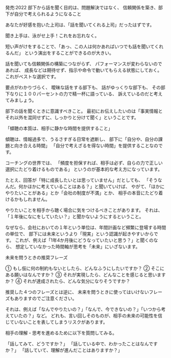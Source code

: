 発売:2022
部下から話を聞く目的は、問題解決ではなく、
信頼関係を築き、部下が自分で考えられるようになること
 
あなたが好感を抱いた上司は、「話を聞いてくれる上司」だったはずです。
 
聞き上手は、泳がせ上手！これをお忘れなく。
 
短い声がけをすることで、「あっ、この人は何かあればいつでも話を聞いてくれるんだ」
という演出をすることができるのが大きい。
 
話を聞いても信頼関係の構築につながらず、
パフォーマンスが変わらないのであれば、
成長などは期待せず、指示や命令で動いてもらえる状態にしておく。
これがベストな選択です。
 
要点がわかりづらく、
曖昧な話をする部下も、
話がゆっくりな部下も、
その部下なりに１００パーセントの力で精一杯に語っている、
訴えているのだと考えてみましょう。
 
部下の話を聞くときに意識すべきこと。
最初にお伝えしたいのは「事実情報とそれ以外を混同せずに、しっかりと分けて聞く」ということです。
 
「傾聴の本質は、相手に静かな時間を提供すること」

傾聴は、情報過多で、うるさすぎる日常を遮断し、
部下に「自分や、自分の課題と向き合える時間」
「自分で考えざるを得ない時間」を提供することなのです。
 
コーチングの世界では、
「頻度を担保すれば、相手は必ず、自らの力で正しい選択にたどり着けるものである」
というのが基本的な考え方になっています。
 
たとえ、回答が「特に成長したいとは思っていません」だとしても、
「そうなんだ。何かほかに考えていることはある？」と聞いていけば、
やがて、「ほかにやりたいことがある」とか「会社の制度が不満」とか、
相手の本音にたどり着けるかもしれません。
 
やりたいことを相手から聴く場合に気をつけるべきことがあります。
それは、「１年後になにをしていたい？」と聞かないようにするということ。

なぜなら、会社においての１年という単位は、年間計画など頻繁に登場する時間の単位で、
部下には未来というより「現実」という認識が起きやすいからです。
これが、例えば「1年4か月後にどうなっていたいと思う？」と聞くのなら、
想定していなかった時間軸が思考を「未来」にいざないます。
 
未来を問うときの推奨フレーズ

① もし仮に何の制約もないとしたら、どんなふうにしたいですか？
② そこにある願いはなんですか？
③ それが実現したら、どんなことを感じると思いますか？
④ それが達成されたら、どんな気分になりそうですか？
 
推奨した４つのフレーズとは逆に、
未来を問うときに使ってはいけないフレーズもありますのでご注意ください。

それは、例えば「なんでやりたいの？」「なんで、今できないの？」「いつから考えていたの？」など。
どれも、言い回しそのものが、相手の未来の可能性を信じていないことを表してしまうリスクがあります。
 
相手の理解・思考を進めるために以下を質問してみる。

「話してみて、どうですか？」
「話している中で、わかったことはなんですか？」
「話していて、理解が進んだことはありますか？」
